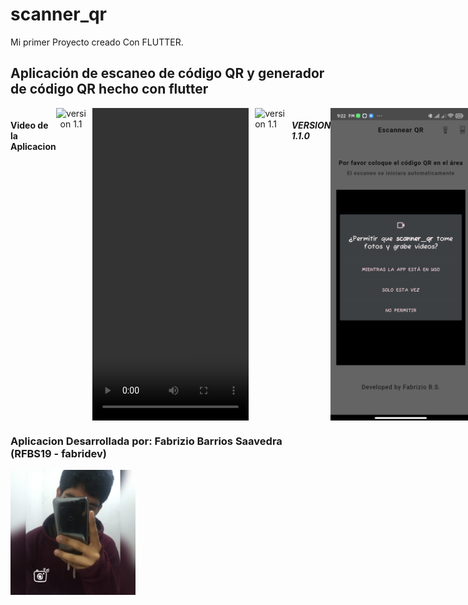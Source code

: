 # scanner_qr

Mi primer Proyecto creado Con FLUTTER.

## Aplicación de escaneo de código QR y generador de código QR hecho con flutter

<div style="display: flex;">
  <h4>Video de la Aplicacion</h4>
  <a class="" align="center"><img src="reame/pasos.mp4" alt="version 1.1" style="margin-right: 10px; width: 250px; height: 500px;"></a>
  <video src="reame/pasos.mp4" alt="version 1.1" style="margin-right: 10px; width: 250px; height: 500px;"></video>
  <img src="reame/pasos.mp4" alt="version 1.1" style="margin-right: 10px; width: 250px; height: 500px;">
  <br>
  <h5>VERSION 1.1.0</h5>
  <img src="reame/parte12.jpg" alt="version 1.1" style="margin-right: 10px; width: 250px; height: 500px;">
  <img src="reame/parte6.2.png" alt="version 1.1" style="margin-right: 10px; width: 250px; height: 500px;">
  <img src="reame/parte8.png" alt="version 1.1" style="margin-right: 10px; width: 250px; height: 500px;">
  <br>
  <img src="reame/parte9.png" alt="version 1.1" style="margin-right: 10px; width: 250px; height: 500px;">
  <img src="reame/parte10.png" alt="version 1.1" style="margin-right: 10px; width: 250px; height: 500px;">
  <img src="reame/parte11.png" alt="version 1.1" style="margin-right: 10px; width: 250px; height: 500px;">
  <h5>VERSION 1.0.0</h5>
  <img src="reame/parte1.png" alt="version 1" style="margin-right: 10px; width: 250px; height: 500px;">
  <img src="reame/parte2.png" alt="version 1" style="margin-right: 10px; width: 250px; height: 500px;">
  <img src="reame/parte3.png" alt="version 1" style="margin-right: 10px; width: 250px; height: 500px;">
  <br>
  <img src="reame/parte4.png" alt="version 1" style="margin-right: 10px; width: 250px; height: 500px;">
  <img src="reame/parte5.png" alt="version 1" style="margin-right: 10px; width: 250px; height: 500px;">
  <img src="reame/parte6.1.png" alt="version 1" style="margin-right: 10px; width: 250px; height: 500px;">
</div>
<h3><b>Aplicacion Desarrollada por:</b> Fabrizio Barrios Saavedra (RFBS19 - fabridev)</h3>
<img src="reame/foter.jpg" width="200" alt="avatar">